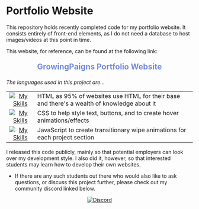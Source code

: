 # Portfolio Website

This repository holds recently completed code for my portfolio website.
 It consists entirely of front-end elements, as I do not need a database to host images/videos at this point in time.

This website, for reference, can be found at the following link:

<p align="center" style="font-size: 1.5em; font-weight: bold;">
  <a href="https://growingpaigns.github.io/" style="text-decoration: none; color: #7289da;">
    GrowingPaigns Portfolio Website
  </a>
</p>

_The languages used in this project are..._

<table>
  <tr>
    <td align="center">
      <a href="https://www.w3schools.com/html/">
        <img src="https://skillicons.dev/icons?i=html" alt="My Skills"/>
      </a>
    </td>
    <td align="left">
      HTML as 95% of websites use HTML for their base and there's a wealth of knowledge about it
    </td>
  </tr>
  <tr>
    <td align="center">
      <a href="https://www.w3schools.com/css/">
        <img src="https://skillicons.dev/icons?i=css" alt="My Skills"/>
      </a>
    </td>
    <td align="left">
      CSS to help style text, buttons, and to create hover animations/effects
    </td>
  </tr>
  <tr>
    <td align="center">
      <a href="https://www.w3schools.com/js/">
        <img src="https://skillicons.dev/icons?i=js" alt="My Skills"/>
      </a>
    </td>
    <td align="left">
      JavaScript to create transitionary wipe animations for each project section
    </td>
  </tr>
</table>

I released this code publicly, mainly so that potential employers can look over my development style. I also did it, however, so that interested students may learn how to develop their own websites. 
- If there are any such students out there who would also like to ask questions, or discuss this project further, please check out my community discord linked below.

<p align="center">
  <a href="https://discord.gg/hrmABPN4wS">
  <img src="https://skillicons.dev/icons?i=discord" alt="Discord"/>
    </a>
</p>
